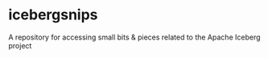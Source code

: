 # icebergsnips
A repository for accessing small bits &amp; pieces related to the Apache Iceberg project
